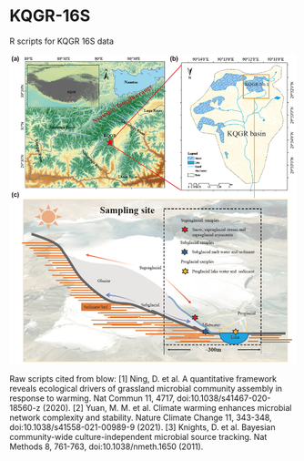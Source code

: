 # KQGR-16S
R scripts for KQGR 16S data

![image](https://github.com/Hame1N/KQGR-16S/blob/main/sampling%20site.png)


Raw scripts cited from blow:
[1] Ning, D. et al. A quantitative framework reveals ecological drivers of grassland microbial community assembly in response to warming. Nat Commun 11, 4717, doi:10.1038/s41467-020-18560-z (2020).
[2] Yuan, M. M. et al. Climate warming enhances microbial network complexity and stability. Nature Climate Change 11, 343-348, doi:10.1038/s41558-021-00989-9 (2021).
[3] Knights, D. et al. Bayesian community-wide culture-independent microbial source tracking. Nat Methods 8, 761-763, doi:10.1038/nmeth.1650 (2011). 
